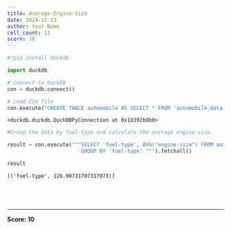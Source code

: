 ```yaml
---
title: Average-Engine-Size
date: 2024-12-13
author: Your Name
cell_count: 11
score: 10
---
```


```python
#!pip install duckdb
```


```python
import duckdb
```


```python
# Connect to DuckDB
con = duckdb.connect()

```


```python
# Load CSV file
con.execute("CREATE TABLE automobile AS SELECT * FROM 'automobile_data.csv'")

```




    <duckdb.duckdb.DuckDBPyConnection at 0x10392b8b0>




```python
#Group the data by fuel-type and calculate the average engine-size.
```


```python
result = con.execute("""SELECT 'fuel-type', AVG("engine-size") FROM automobile 
                        GROUP BY 'fuel-type' """).fetchall()
```


```python
result
```




    [('fuel-type', 126.90731707317073)]




```python


```


```python

```


```python

```


```python

```


---
**Score: 10**
